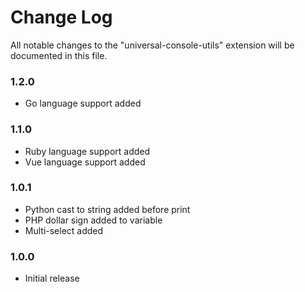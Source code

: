 # Change Log

All notable changes to the "universal-console-utils" extension will be documented in this file.

### 1.2.0

- Go language support added

### 1.1.0

- Ruby language support added
- Vue language support added

### 1.0.1

- Python cast to string added before print
- PHP dollar sign added to variable
- Multi-select added

### 1.0.0

- Initial release
